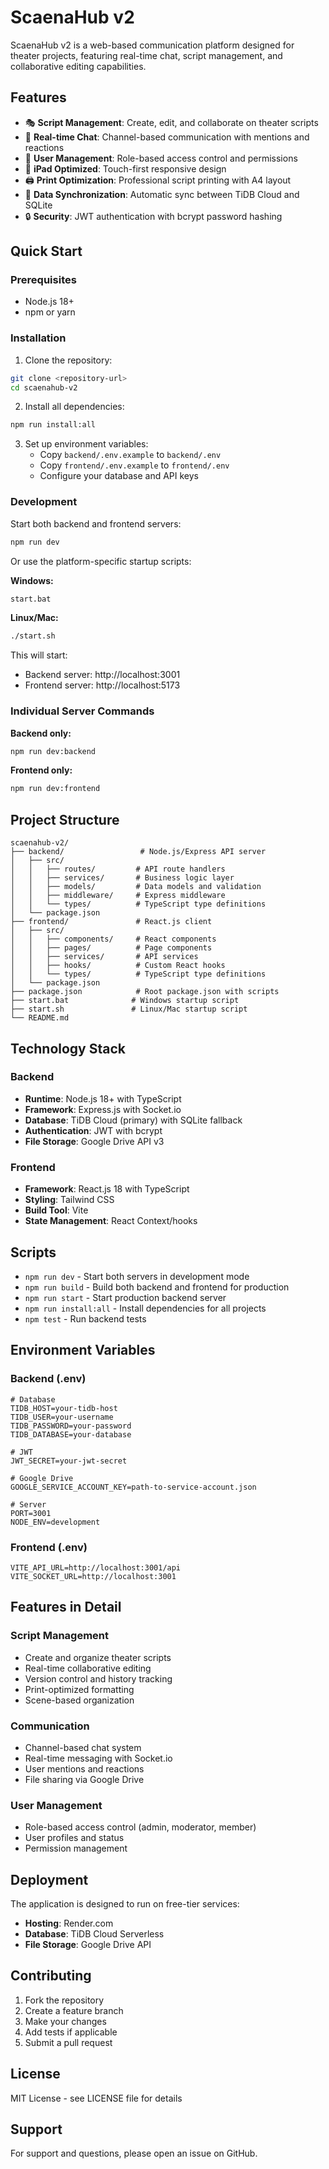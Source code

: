# ScaenaHub v2

ScaenaHub v2 is a web-based communication platform designed for theater projects, featuring real-time chat, script management, and collaborative editing capabilities.

## Features

- 🎭 **Script Management**: Create, edit, and collaborate on theater scripts
- 💬 **Real-time Chat**: Channel-based communication with mentions and reactions
- 👥 **User Management**: Role-based access control and permissions
- 📱 **iPad Optimized**: Touch-first responsive design
- 🖨️ **Print Optimization**: Professional script printing with A4 layout
- 🔄 **Data Synchronization**: Automatic sync between TiDB Cloud and SQLite
- 🔒 **Security**: JWT authentication with bcrypt password hashing

## Quick Start

### Prerequisites

- Node.js 18+ 
- npm or yarn

### Installation

1. Clone the repository:
```bash
git clone <repository-url>
cd scaenahub-v2
```

2. Install all dependencies:
```bash
npm run install:all
```

3. Set up environment variables:
   - Copy `backend/.env.example` to `backend/.env`
   - Copy `frontend/.env.example` to `frontend/.env`
   - Configure your database and API keys

### Development

Start both backend and frontend servers:

```bash
npm run dev
```

Or use the platform-specific startup scripts:

**Windows:**
```bash
start.bat
```

**Linux/Mac:**
```bash
./start.sh
```

This will start:
- Backend server: http://localhost:3001
- Frontend server: http://localhost:5173

### Individual Server Commands

**Backend only:**
```bash
npm run dev:backend
```

**Frontend only:**
```bash
npm run dev:frontend
```

## Project Structure

```
scaenahub-v2/
├── backend/                 # Node.js/Express API server
│   ├── src/
│   │   ├── routes/         # API route handlers
│   │   ├── services/       # Business logic layer
│   │   ├── models/         # Data models and validation
│   │   ├── middleware/     # Express middleware
│   │   └── types/          # TypeScript type definitions
│   └── package.json
├── frontend/               # React.js client
│   ├── src/
│   │   ├── components/     # React components
│   │   ├── pages/          # Page components
│   │   ├── services/       # API services
│   │   ├── hooks/          # Custom React hooks
│   │   └── types/          # TypeScript type definitions
│   └── package.json
├── package.json            # Root package.json with scripts
├── start.bat              # Windows startup script
├── start.sh               # Linux/Mac startup script
└── README.md
```

## Technology Stack

### Backend
- **Runtime**: Node.js 18+ with TypeScript
- **Framework**: Express.js with Socket.io
- **Database**: TiDB Cloud (primary) with SQLite fallback
- **Authentication**: JWT with bcrypt
- **File Storage**: Google Drive API v3

### Frontend
- **Framework**: React.js 18 with TypeScript
- **Styling**: Tailwind CSS
- **Build Tool**: Vite
- **State Management**: React Context/hooks

## Scripts

- `npm run dev` - Start both servers in development mode
- `npm run build` - Build both backend and frontend for production
- `npm run start` - Start production backend server
- `npm run install:all` - Install dependencies for all projects
- `npm test` - Run backend tests

## Environment Variables

### Backend (.env)
```
# Database
TIDB_HOST=your-tidb-host
TIDB_USER=your-username
TIDB_PASSWORD=your-password
TIDB_DATABASE=your-database

# JWT
JWT_SECRET=your-jwt-secret

# Google Drive
GOOGLE_SERVICE_ACCOUNT_KEY=path-to-service-account.json

# Server
PORT=3001
NODE_ENV=development
```

### Frontend (.env)
```
VITE_API_URL=http://localhost:3001/api
VITE_SOCKET_URL=http://localhost:3001
```

## Features in Detail

### Script Management
- Create and organize theater scripts
- Real-time collaborative editing
- Version control and history tracking
- Print-optimized formatting
- Scene-based organization

### Communication
- Channel-based chat system
- Real-time messaging with Socket.io
- User mentions and reactions
- File sharing via Google Drive

### User Management
- Role-based access control (admin, moderator, member)
- User profiles and status
- Permission management

## Deployment

The application is designed to run on free-tier services:
- **Hosting**: Render.com
- **Database**: TiDB Cloud Serverless
- **File Storage**: Google Drive API

## Contributing

1. Fork the repository
2. Create a feature branch
3. Make your changes
4. Add tests if applicable
5. Submit a pull request

## License

MIT License - see LICENSE file for details

## Support

For support and questions, please open an issue on GitHub.